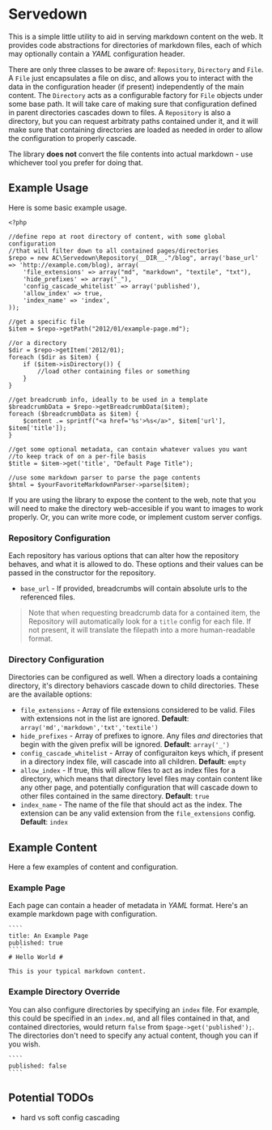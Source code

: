 # Servedown #

This is a simple little utility to aid in serving markdown content on the web.  It provides code abstractions
for directories of markdown files, each of which may optionally contain a *YAML* configuration header.

There are only three classes to be aware of: `Repository`, `Directory` and `File`.  A `File` just encapsulates a file on disc,
and allows you to interact with the data in the configuration header (if present) independently of the main
content.  The `Directory` acts as a configurable factory for `File` objects under some base path.  It will take
care of making sure that configuration defined in parent directories cascades down to files.  A `Repository` is also
a directory, but you can request arbitraty paths contained under it, and it will make sure that containing directories
are loaded as needed in order to allow the configuration to properly cascade.

The library **does not** convert the file contents into actual markdown - use whichever tool you prefer for doing that.

## Example Usage ##

Here is some basic example usage.

    <?php
    
    //define repo at root directory of content, with some global configuration
    //that will filter down to all contained pages/directories
    $repo = new AC\Servedown\Repository(__DIR__."/blog", array('base_url' => 'http://example.com/blog), array(
        'file_extensions' => array("md", "markdown", "textile", "txt"),
        'hide_prefixes' => array("_"),
        'config_cascade_whitelist' => array('published'),
        'allow_index' => true,
        'index_name' => 'index',
    ));
    
    //get a specific file
    $item = $repo->getPath("2012/01/example-page.md");
    
    //or a directory
    $dir = $repo->getItem('2012/01);
    foreach ($dir as $item) {
        if ($item->isDirectory()) {
            //load other containing files or something
        }
    }

    //get breadcrumb info, ideally to be used in a template
    $breadcrumbData = $repo->getBreadcrumbData($item);
    foreach ($breadcrumbData as $item) {
        $content .= sprintf("<a href='%s'>%s</a>", $item['url'], $item['title']);
    }
    
    //get some optional metadata, can contain whatever values you want
    //to keep track of on a per-file basis
    $title = $item->get('title', "Default Page Title");
    
    //use some markdown parser to parse the page contents
    $html = $yourFavoriteMarkdownParser->parse($item);

If you are using the library to expose the content to the web, note that you will need to make the directory
web-accesible if you want to images to work properly.  Or, you can write more code, or implement custom server configs.

### Repository Configuration ###

Each repository has various options that can alter how the repository behaves, and what it is allowed to do.  These
options and their values can be passed in the constructor for the repository.

* `base_url` - If provided, breadcrumbs will contain absolute urls to the referenced files.

> Note that when requesting breadcrumb data for a contained item, the Repository will automatically look for a `title` config for each file.  If not present, it will translate the filepath into a more human-readable format.

### Directory Configuration ###

Directories can be configured as well.  When a directory loads a containing directory, it's directory behaviors cascade
down to child directories.  These are the available options:

* `file_extensions` - Array of file extensions considered to be valid.  Files with extensions not in the list are ignored. **Default**: `array('md','markdown','txt','textile')`
* `hide_prefixes` - Array of prefixes to ignore.  Any files *and* directories that begin with the given prefix will be ignored. **Default**: `array('_')`
* `config_cascade_whitelist` - Array of configuraiton keys which, if present in a directory index file, will cascade into all children. **Default**: `empty`
* `allow_index` - If true, this will allow files to act as index files for a directory, which means that directory level files may contain content like any other page, and potentially configuration that will cascade down to other files contained in the same directory. **Default**: `true`
* `index_name` - The name of the file that should act as the index.  The extension can be any valid extension from the `file_extensions` config.  **Default**: `index`

## Example Content ##

Here a few examples of content and configuration.

### Example Page ###

Each page can contain a header of metadata in *YAML* format.  Here's an example markdown page with configuration.

    ````
    title: An Example Page
    published: true
    ````
    # Hello World #
    
    This is your typical markdown content.

### Example Directory Override ###

You can also configure directories by specifying an `index` file.  For example, this could be specified in an `index.md`, and all files
contained in that, and contained directories, would return `false` from `$page->get('published');`.  The directories don't need to specify
any actual content, though you can if you wish.

    ````
    published: false
    ````
    
## Potential TODOs ##

* hard vs soft config cascading